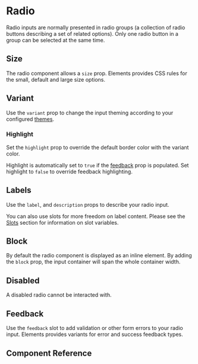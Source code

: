 # Radio <Tag text="<ERadio>" />

Radio inputs are normally presented in radio groups (a collection of radio buttons describing a set of related options). Only one radio button in a group can be selected at the same time.

<Snippet :code="example" />

## Size

The radio component allows a `size` prop. Elements provides CSS rules for the small, default and large size options.

<Snippet :code="sizes" class="gap-lg" />

## Variant

Use the `variant` prop to change the input theming according to your configured [themes](/configuration/themes/).

<Snippet :code="variants" class="gap-lg" />

### Highlight

Set the `highlight` prop to override the default border color with the variant color.

<Snippet :code="highlight" class="gap-lg" />

Highlight is automatically set to `true` if the [feedback](#feedback) prop is populated. Set highlight to `false` to override feedback highlighting.

<Snippet :code="highlightFeedback" class="gap-lg" />

## Labels

Use the `label`, and `description` props to describe your radio input.

<Snippet :code="labels" />

You can also use slots for more freedom on label content. Please see the [Slots](#slots) section for information on slot variables.

<Snippet :code="labelsSlots" />

## Block

By default the radio component is displayed as an inline element. By adding the `block` prop, the input container will span the whole container width.

<Snippet :code="block" />

## Disabled

A disabled radio cannot be interacted with.

<Snippet :code="disabled" />

## Feedback

Use the `feedback` slot to add validation or other form errors to your radio input. Elements provides variants for error and success feedback types.

<Snippet :code="feedback" />

## Component Reference

<ComponentMeta src="ERadio" />

<script lang="ts" setup>
const example = `
<ERadio name="fruit" value="apple" label="Apple" block margin />
<ERadio name="fruit" value="banana" label="Banana" block />`

const sizes = `
<ERadio name="size" value="small" size="sm" label="Small" block margin />
<ERadio name="size" value="default" size="md" label="Default" block margin />
<ERadio name="size" value="large" size="lg" label="Large" block />
`

const variants = `
<ERadio variant="primary" label="Primary" block />
<ERadio variant="secondary" label="Secondary" block />
<ERadio variant="error" label="Error" block />
<ERadio variant="success" label="Success" block />
`

const highlight = `
<ERadio highlight variant="primary" label="Primary" block />
<ERadio highlight variant="secondary" label="Secondary" block />
<ERadio highlight variant="error" label="Error" block />
<ERadio highlight variant="success" label="Success" block />
`

const highlightFeedback = `
<ERadio feedback="Error!" label="Feedback" />
<ERadio :highlight="false" feedback="Error!" label="Override" />
`

const labels = `
<ERadio 
  label="Label"
  description="Description"
/>
`

const labelsSlots = `
<ERadio>
  <template #label="{ id }">
    <label :for="id">Label</label>
  </template>
  <template #description>
    <span style="color: purple" v-text="'Description'" />
  </template>
</ERadio>
`

const block = `
<ERadio block label="Block" margin />
<ERadio block label="Block 2" />
`

const disabled = `
<ERadio disabled label="Disabled" block margin />
<ERadio disabled checked label="Disabled" block />`

const feedback = `
<ERadio label="Radio" block feedback="Error!" margin />
<ERadio label="Radio" block feedback="Success!" feedback-type="success" />
`
</script>
